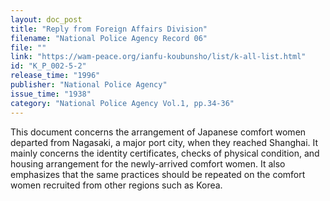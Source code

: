 ```yaml
---
layout: doc_post
title: "Reply from Foreign Affairs Division"
filename: "National Police Agency Record 06"
file: ""
link: "https://wam-peace.org/ianfu-koubunsho/list/k-all-list.html"
id: "K_P_002-5-2"
release_time: "1996"
publisher: "National Police Agency"
issue_time: "1938"
category: "National Police Agency Vol.1, pp.34-36"
---
```

This document concerns the arrangement of Japanese comfort women departed from Nagasaki, a major port city, when they reached Shanghai. It mainly concerns the identity certificates, checks of physical condition, and housing arrangement for the newly-arrived comfort women. It also emphasizes that the same practices should be repeated on the comfort women recruited from other regions such as Korea.
